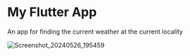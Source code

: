 # My Flutter App

An app for finding the current weather at the current locality

![Screenshot_20240526_195459](https://github.com/Abhishek-jaison/weather-app/assets/128037906/49562c8f-538e-40bd-814a-399d2cbcfad9)
